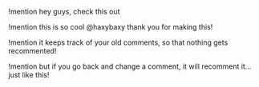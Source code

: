 !mention hey guys, check this out 






!mention this is so cool @haxybaxy thank you for making this!



!mention it keeps track of your old comments, so that nothing gets recommented!



!mention but if you go back and change a comment, it will recomment it... just like this!

